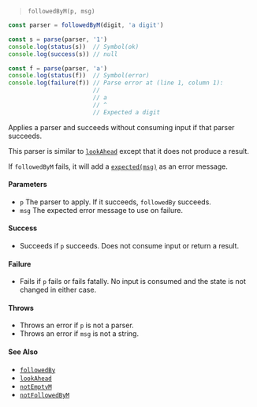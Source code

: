<!--
 Copyright (c) 2020 Thomas J. Otterson
 
 This software is released under the MIT License.
 https://opensource.org/licenses/MIT
-->

> `followedByM(p, msg)`

```javascript
const parser = followedByM(digit, 'a digit')

const s = parse(parser, '1')
console.log(status(s))  // Symbol(ok)
console.log(success(s)) // null

const f = parse(parser, 'a')
console.log(status(f))  // Symbol(error)
console.log(failure(f)) // Parse error at (line 1, column 1):
                        //
                        // a
                        // ^
                        // Expected a digit
```

Applies a parser and succeeds without consuming input if that parser succeeds.

This parser is similar to [`lookAhead`](lookahead.md) except that it does not produce a result.

If `followedByM` fails, it will add a [`expected(msg)`](../tools/expected.md) as an error message.

#### Parameters

* `p` The parser to apply. If it succeeds, `followedBy` succeeds.
* `msg` The expected error message to use on failure.

#### Success

* Succeeds if `p` succeeds. Does not consume input or return a result.

#### Failure

* Fails if `p` fails or fails fatally. No input is consumed and the state is not changed in either case.

#### Throws

* Throws an error if `p` is not a parser.
* Throws an error if `msg` is not a string.

#### See Also

* [`followedBy`](followedby.md)
* [`lookAhead`](lookahead.md)
* [`notEmptyM`](notemptym.md)
* [`notFollowedByM`](notfollowedbym.md)